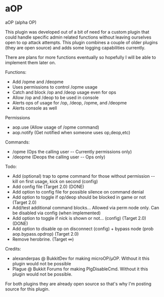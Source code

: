 aOP
===

aOP (alpha OP)

This plugin was developed out of a bit of need for a custom plugin that
could handle specific admin related functions without leaving ourselves
open to op attack attempts.  This plugin combines a couple of older
plugins (they are open source) and adds some logging capabilities
currently.

There are plans for more functions eventually so hopefully I will be
able to implement them later on.

Functions:
* Add /opme and /deopme
* Uses permissions to control /opme usage
* Catch and block /op and /deop usage even for ops
* Allow /op and /deop to be used in console
* Alerts ops of usage for /op, /deop, /opme, and /deopme
* Alerts console as well

Permissions
- aop.use (Allow usage of /opme command)
- aop.notify (Get notified when someone uses op,deop,etc)

Commands:
- /opme (Ops the calling user -- Currently permissions only)
- /deopme (Deops the calling user -- Ops only)

Todo:

* Add (optional) trap to opme command for those without permission --  kill on first usage, kick on second (config)
* Add config file (Target 2.0) (DONE)
* Add option to config file for possible silence on command denial
* Add option to toggle if op/deop should be blocked in game or not (Target 2.0)
* Add/test additional command blocks... Allowed via perm node only.  Can be disabled via config (when implemented)
* Add option to toggle if nick is shown or not... (config) (Target 2.0) (DONE)
* Add option to disable op on disconnect (config) + bypass node (prob aop.bypass.opdrop) (Target 2.0)
* Remove herobrine. (Target ∞)

Credits:

* alexanderpas @ BukkitDev for making microOP/µOP.  Without it this plugin would not be possible
* Plague @ Bukkit Forums for making PlgDisableCmd.  Without it this plugin would not be possible.

For both plugins they are already open source so that's why I'm posting source for this plugin.
